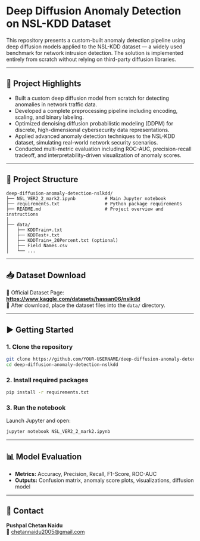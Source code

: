 # Deep Diffusion Anomaly Detection on NSL-KDD Dataset

This repository presents a custom-built anomaly detection pipeline using deep diffusion models applied to the NSL-KDD dataset — a widely used benchmark for network intrusion detection. The solution is implemented entirely from scratch without relying on third-party diffusion libraries.

---

## 📌 Project Highlights
- Built a custom deep diffusion model from scratch for detecting anomalies in network traffic data.
- Developed a complete preprocessing pipeline including encoding, scaling, and binary labeling.
- Optimized denoising diffusion probabilistic modeling (DDPM) for discrete, high-dimensional cybersecurity data representations.
- Applied advanced anomaly detection techniques to the NSL-KDD dataset, simulating real-world network security scenarios.
- Conducted multi-metric evaluation including ROC-AUC, precision-recall tradeoff, and interpretability-driven visualization of anomaly scores.

---

## 📁 Project Structure

```
deep-diffusion-anomaly-detection-nslkdd/
├── NSL_VER2_2_mark2.ipynb           # Main Jupyter notebook
├── requirements.txt                 # Python package requirements
├── README.md                        # Project overview and instructions
│
├── data/                            
│   ├── KDDTrain+.txt
│   ├── KDDTest+.txt
│   ├── KDDTrain+_20Percent.txt (optional)
│   ├── Field Names.csv
│   └── ... 
```

---

## 📥 Dataset Download

🔗 Official Dataset Page: **https://www.kaggle.com/datasets/hassan06/nslkdd**  
📁 After download, place the dataset files into the `data/` directory.

---

## ▶️ Getting Started

### 1. Clone the repository
```bash
git clone https://github.com/YOUR-USERNAME/deep-diffusion-anomaly-detection-nslkdd.git
cd deep-diffusion-anomaly-detection-nslkdd
```

### 2. Install required packages
```bash
pip install -r requirements.txt
```

### 3. Run the notebook
Launch Jupyter and open:
```bash
jupyter notebook NSL_VER2_2_mark2.ipynb
```

---

## 📊 Model Evaluation

- **Metrics:** Accuracy, Precision, Recall, F1-Score, ROC-AUC
- **Outputs:** Confusion matrix, anomaly score plots, visualizations, diffusion model

---

## 📧 Contact

**Pushpal Chetan Naidu**  
📧 chetannaidu2005@gmail.com

